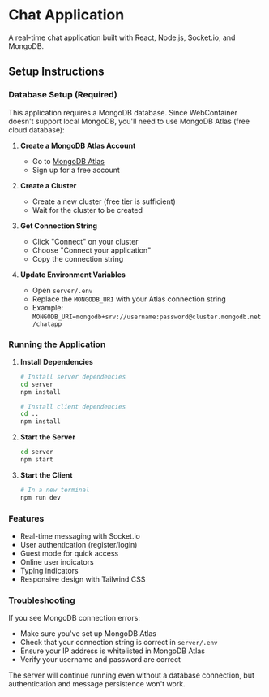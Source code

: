 # Chat Application

A real-time chat application built with React, Node.js, Socket.io, and MongoDB.

## Setup Instructions

### Database Setup (Required)

This application requires a MongoDB database. Since WebContainer doesn't support local MongoDB, you'll need to use MongoDB Atlas (free cloud database):

1. **Create a MongoDB Atlas Account**
   - Go to [MongoDB Atlas](https://www.mongodb.com/atlas)
   - Sign up for a free account

2. **Create a Cluster**
   - Create a new cluster (free tier is sufficient)
   - Wait for the cluster to be created

3. **Get Connection String**
   - Click "Connect" on your cluster
   - Choose "Connect your application"
   - Copy the connection string

4. **Update Environment Variables**
   - Open `server/.env`
   - Replace the `MONGODB_URI` with your Atlas connection string
   - Example: `MONGODB_URI=mongodb+srv://username:password@cluster.mongodb.net/chatapp`

### Running the Application

1. **Install Dependencies**
   ```bash
   # Install server dependencies
   cd server
   npm install
   
   # Install client dependencies
   cd ..
   npm install
   ```

2. **Start the Server**
   ```bash
   cd server
   npm start
   ```

3. **Start the Client**
   ```bash
   # In a new terminal
   npm run dev
   ```

### Features

- Real-time messaging with Socket.io
- User authentication (register/login)
- Guest mode for quick access
- Online user indicators
- Typing indicators
- Responsive design with Tailwind CSS

### Troubleshooting

If you see MongoDB connection errors:
- Make sure you've set up MongoDB Atlas
- Check that your connection string is correct in `server/.env`
- Ensure your IP address is whitelisted in MongoDB Atlas
- Verify your username and password are correct

The server will continue running even without a database connection, but authentication and message persistence won't work.